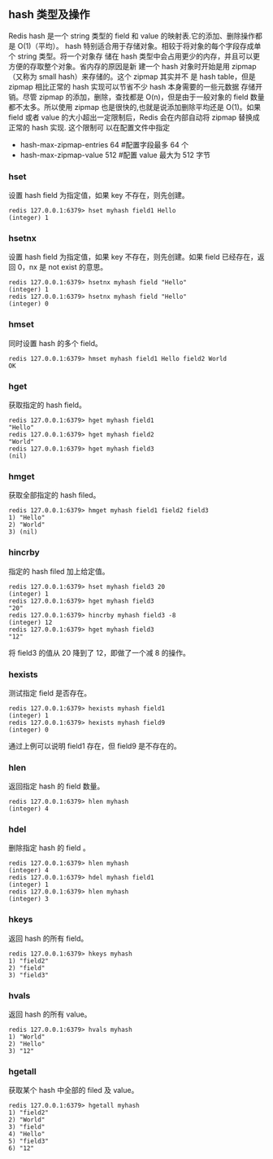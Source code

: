 ## hash 类型及操作

Redis hash 是一个 string 类型的 field 和 value 的映射表.它的添加、删除操作都是 O(1)（平均）。
hash 特别适合用于存储对象。相较于将对象的每个字段存成单个 string 类型。将一个对象存
储在 hash 类型中会占用更少的内存，并且可以更方便的存取整个对象。省内存的原因是新
建一个 hash 对象时开始是用 zipmap（又称为 small hash）来存储的。这个 zipmap 其实并不
是 hash table，但是 zipmap 相比正常的 hash 实现可以节省不少 hash 本身需要的一些元数据
存储开销。尽管 zipmap 的添加，删除，查找都是 O(n)，但是由于一般对象的 field 数量都不太多。所以使用 zipmap 也是很快的,也就是说添加删除平均还是 O(1)。如果 field 或者 value
的大小超出一定限制后，Redis 会在内部自动将 zipmap 替换成正常的 hash 实现. 这个限制可
以在配置文件中指定
- hash-max-zipmap-entries 64 #配置字段最多 64 个
- hash-max-zipmap-value 512 #配置 value 最大为 512 字节

### hset
设置 hash field 为指定值，如果 key 不存在，则先创建。
```
redis 127.0.0.1:6379> hset myhash field1 Hello
(integer) 1
```
### hsetnx

设置 hash field 为指定值，如果 key 不存在，则先创建。如果 field 已经存在，返回 0，nx 是
not exist 的意思。

```
redis 127.0.0.1:6379> hsetnx myhash field "Hello"
(integer) 1
redis 127.0.0.1:6379> hsetnx myhash field "Hello"
(integer) 0

```
### hmset

同时设置 hash 的多个 field。

```
redis 127.0.0.1:6379> hmset myhash field1 Hello field2 World
OK
```

### hget
获取指定的 hash field。
```
redis 127.0.0.1:6379> hget myhash field1
"Hello"
redis 127.0.0.1:6379> hget myhash field2
"World"
redis 127.0.0.1:6379> hget myhash field3
(nil)
```
### hmget
获取全部指定的 hash filed。
```
redis 127.0.0.1:6379> hmget myhash field1 field2 field3
1) "Hello"
2) "World"
3) (nil)
```
### hincrby

指定的 hash filed 加上给定值。
```
redis 127.0.0.1:6379> hset myhash field3 20
(integer) 1
redis 127.0.0.1:6379> hget myhash field3
"20"
redis 127.0.0.1:6379> hincrby myhash field3 -8
(integer) 12
redis 127.0.0.1:6379> hget myhash field3
"12"
```
将 field3 的值从 20 降到了 12，即做了一个减 8 的操作。


### hexists

测试指定 field 是否存在。
```
redis 127.0.0.1:6379> hexists myhash field1
(integer) 1
redis 127.0.0.1:6379> hexists myhash field9
(integer) 0
```
通过上例可以说明 field1 存在，但 field9 是不存在的。


### hlen
返回指定 hash 的 field 数量。
```
redis 127.0.0.1:6379> hlen myhash
(integer) 4
```
### hdel
删除指定 hash 的 field 。
```
redis 127.0.0.1:6379> hlen myhash
(integer) 4
redis 127.0.0.1:6379> hdel myhash field1
(integer) 1
redis 127.0.0.1:6379> hlen myhash
(integer) 3
```

### hkeys
返回 hash 的所有 field。
```
redis 127.0.0.1:6379> hkeys myhash
1) "field2"
2) "field"
3) "field3"
```
### hvals
返回 hash 的所有 value。
```
redis 127.0.0.1:6379> hvals myhash
1) "World"
2) "Hello"
3) "12"
```
###  hgetall

获取某个 hash 中全部的 filed 及 value。
```
redis 127.0.0.1:6379> hgetall myhash
1) "field2"
2) "World"
3) "field"
4) "Hello"
5) "field3"
6) "12"
```








